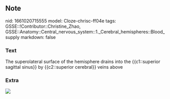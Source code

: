 ## Note
nid: 1661020715555
model: Cloze-chrisc-ff04e
tags: GSSE::!Contributor::Christine_Zhao, GSSE::Anatomy::Central_nervous_system::1._Cerebral_hemispheres::Blood_supply
markdown: false

### Text
<div>
  <div>
    <div>
      <div>
        The superolateral surface of the hemisphere drains into the
        {{c1::superior sagittal sinus}} by {{c2::superior
        cerebral}} veins above
      </div>
    </div>
  </div>
</div>

### Extra
<img src="paste-59e087dd096c0b264b655b81205af4c5e4ff8dd4.jpg">
